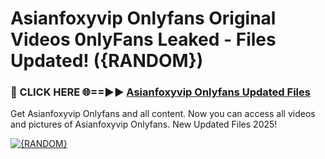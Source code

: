 # Asianfoxyvip Onlyfans Original Videos 0nlyFans Leaked - Files Updated! ({RANDOM})

<h3>🔴 CLICK HERE 🌐==►► <a href="https://betterlinks.top/A2PfLJ" rel="nofollow">Asianfoxyvip Onlyfans Updated Files</a></h3>

Get Asianfoxyvip Onlyfans and all content. Now you can access all videos and pictures of Asianfoxyvip Onlyfans. New Updated Files 2025!

[![{RANDOM}](https://i.imgur.com/ppqm5kG.gif)](https://betterlinks.top/A2PfLJ)